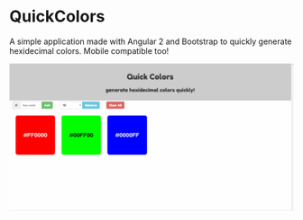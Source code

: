# QuickColors

A simple application made with Angular 2 and Bootstrap to quickly generate hexidecimal colors. Mobile compatible too!

![Demo](https://github.com/eslawski/ColorApp2/raw/master/qcolor.gif)
